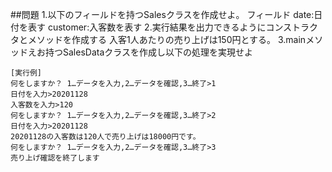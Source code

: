 ##問題
1.以下のフィールドを持つSalesクラスを作成せよ。
フィールド
date:日付を表す
customer:入客数を表す
2.実行結果を出力できるようにコンストラクタとメソッドを作成する
入客1人あたりの売り上げは150円とする。
3.mainメソッドえお持つSalesDataクラスを作成し以下の処理を実現せよ
```
[実行例]
何をしますか？ 1…データを入力,2…データを確認,3…終了>1
日付を入力>20201128
入客数を入力>120
何をしますか？ 1…データを入力,2…データを確認,3…終了>2
日付を入力>20201128
20201128の入客数は120人で売り上げは18000円です。
何をしますか？ 1…データを入力,2…データを確認,3…終了>3
売り上げ確認を終了します
```
